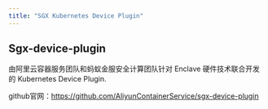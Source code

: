 ```yaml
---
title: "SGX Kubernetes Device Plugin"
---
```


## Sgx-device-plugin

由阿里云容器服务团队和蚂蚁金服安全计算团队针对 Enclave 硬件技术联合开发的 Kubernetes Device Plugin.

github官网：https://github.com/AliyunContainerService/sgx-device-plugin

